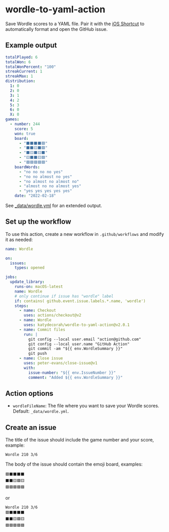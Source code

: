 # wordle-to-yaml-action

Save Wordle scores to a YAML file. Pair it with the [iOS Shortcut](shortcut/README.md) to automatically format and open the GitHub issue.

## Example output

```yaml
totalPlayed: 6
totalWon: 6
totalWonPercent: "100"
streakCurrent: 1
streakMax: 1
distribution:
  1: 0
  2: 0
  3: 1
  4: 2
  5: 3
  6: 0
  X: 0
games:
  - number: 244
    score: 5
    won: true
    board:
      - "⬛⬛⬛⬛🟩"
      - "⬛⬛🟨⬛🟩"
      - "⬛🟨⬛🟨⬛"
      - "🟨⬛⬛🟨🟩"
      - "🟩🟩🟩🟩🟩"
    boardWords:
      - "no no no no yes"
      - "no no almost no yes"
      - "no almost no almost no"
      - "almost no no almost yes"
      - "yes yes yes yes yes"
    date: "2022-02-18"
```

See [\_data/wordle.yml](https://github.com/katydecorah/wordle-to-yaml-action/blob/main/_data/wordle.yml) for an extended output.

<!-- START GENERATED DOCUMENTATION -->

## Set up the workflow

To use this action, create a new workflow in `.github/workflows` and modify it as needed:

```yml
name: Wordle

on:
  issues:
    types: opened

jobs:
  update_library:
    runs-on: macOS-latest
    name: Wordle
    # only continue if issue has "wordle" label
    if: contains( github.event.issue.labels.*.name, 'wordle')
    steps:
      - name: Checkout
        uses: actions/checkout@v2
      - name: Wordle
        uses: katydecorah/wordle-to-yaml-action@v2.0.1
      - name: Commit files
        run: |
          git config --local user.email "action@github.com"
          git config --local user.name "GitHub Action"
          git commit -am "${{ env.WordleSummary }}"
          git push
      - name: Close issue
        uses: peter-evans/close-issue@v1
        with:
          issue-number: "${{ env.IssueNumber }}"
          comment: "Added ${{ env.WordleSummary }}"
```

## Action options

- `wordleFileName`: The file where you want to save your Wordle scores. Default: `_data/wordle.yml`.

<!-- END GENERATED DOCUMENTATION -->

## Create an issue

The title of the issue should include the game number and your score, example:

```
Wordle 210 3/6
```

The body of the issue should contain the emoji board, examples:

```
🟩⬛⬛⬛⬛
⬛⬛🟨🟩🟨
🟩🟩🟩🟩🟩
```

or

```
Wordle 210 3/6
🟩⬛⬛⬛⬛
⬛⬛🟨🟩🟨
🟩🟩🟩🟩🟩
```
